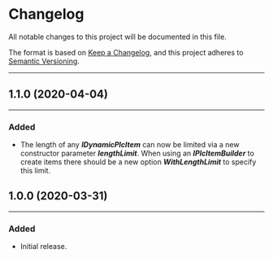 # Changelog

All notable changes to this project will be documented in this file.

The format is based on [Keep a Changelog](https://keepachangelog.com/en/1.0.0/), and this project adheres to [Semantic Versioning](https://semver.org/spec/v2.0.0.html).
___

## 1.1.0 (2020-04-04)
___

### Added

- The length of any ***IDynamicPlcItem*** can now be limited via a new constructor parameter ***lengthLimit***. When using an ***IPlcItemBuilder*** to create items there should be a new option ***WithLengthLimit*** to specify this limit.

## 1.0.0 (2020-03-31)
___

### Added

- Initial release.